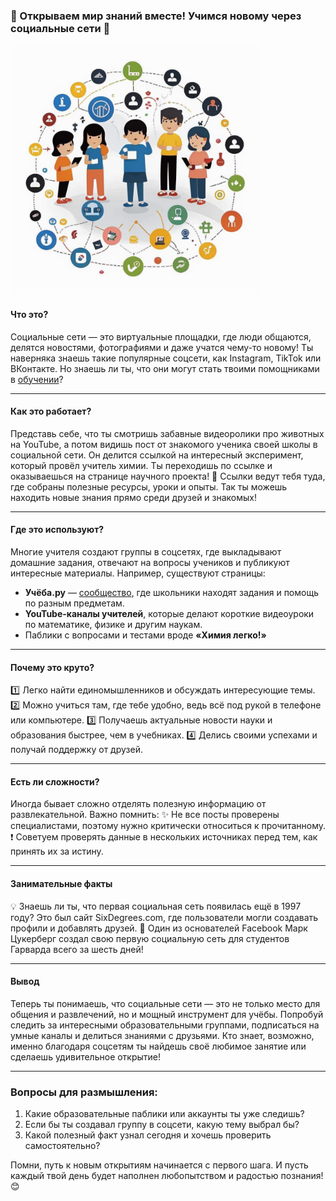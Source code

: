 ### 🌟 Открываем мир знаний вместе! Учимся новому через социальные сети 🌟

<img src="../../../../WORK/learning/online/images/Социальные_сети.jpg" width="400" height="400" />  


#### Что это?
Социальные сети — это виртуальные площадки, где люди общаются, делятся новостями, фотографиями и даже учатся чему-то новому! Ты наверняка знаешь такие популярные соцсети, как Instagram, TikTok или ВКонтакте. Но знаешь ли ты, что они могут стать твоими помощниками в [обучении](Совместное_обучение.md)?

---

#### Как это работает?
Представь себе, что ты смотришь забавные видеоролики про животных на YouTube, а потом видишь пост от знакомого ученика своей школы в социальной сети. Он делится ссылкой на интересный эксперимент, который провёл учитель химии. Ты переходишь по ссылке и оказываешься на странице научного проекта!
🔗 Ссылки ведут тебя туда, где собраны полезные ресурсы, уроки и опыты. Так ты можешь находить новые знания прямо среди друзей и знакомых!

---

#### Где это используют?
Многие учителя создают группы в соцсетях, где выкладывают домашние задания, отвечают на вопросы учеников и публикуют интересные материалы. Например, существуют страницы:
- **Учёба.ру** — [сообщество](Форумы_и_сообщества.md), где школьники находят задания и помощь по разным предметам.
- **YouTube-каналы учителей**, которые делают короткие видеоуроки по математике, физике и другим наукам.
- Паблики с вопросами и тестами вроде **«Химия легко!»**

---

#### Почему это круто?
1️⃣ Легко найти единомышленников и обсуждать интересующие темы.
2️⃣ Можно учиться там, где тебе удобно, ведь всё под рукой в телефоне или компьютере.
3️⃣ Получаешь актуальные новости науки и образования быстрее, чем в учебниках.
4️⃣ Делись своими успехами и получай поддержку от друзей.

---

#### Есть ли сложности?
Иногда бывает сложно отделять полезную информацию от развлекательной. Важно помнить:
✨ Не все посты проверены специалистами, поэтому нужно критически относиться к прочитанному.
❗ Советуем проверять данные в нескольких источниках перед тем, как принять их за истину.

---

#### Занимательные факты
💡 Знаешь ли ты, что первая социальная сеть появилась ещё в 1997 году? Это был сайт SixDegrees.com, где пользователи могли создавать профили и добавлять друзей.
🐹 Один из основателей Facebook Марк Цукерберг создал свою первую социальную сеть для студентов Гарварда всего за шесть дней!

---

#### Вывод
Теперь ты понимаешь, что социальные сети — это не только место для общения и развлечений, но и мощный инструмент для учёбы. Попробуй следить за интересными образовательными группами, подписаться на умные каналы и делиться знаниями с друзьями. Кто знает, возможно, именно благодаря соцсетям ты найдешь своё любимое занятие или сделаешь удивительное открытие!

---

### Вопросы для размышления:
1. Какие образовательные паблики или аккаунты ты уже следишь?
2. Если бы ты создавал группу в соцсети, какую тему выбрал бы?
3. Какой полезный факт узнал сегодня и хочешь проверить самостоятельно?

Помни, путь к новым открытиям начинается с первого шага. И пусть каждый твой день будет наполнен любопытством и радостью познания! 😊
